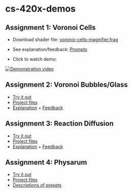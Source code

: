 # cs-420x-demos

## Assignment 1: Voronoi Cells ##

- Download shader file: [voronoi-cells-magnifier.frag](https://github.com/m-d-jo/cs-420x-demos/blob/main/assignment1/voronoi-cells-magnifier.frag)

- See explanation/feedback: [Prompts](https://github.com/m-d-jo/cs-420x-demos/blob/main/assignment1/assignment1-prompts.md)

- Click to watch demo:

[![Demonstration video](https://img.youtube.com/vi/7QDf7RHwNJ4/maxresdefault.jpg)](https://youtu.be/7QDf7RHwNJ4)

## Assignment 2: Voronoi Bubbles/Glass ##

- [Try it out](https://a-2-webgl-intro.glitch.me/)
- [Project files](https://github.com/m-d-jo/cs-420x-demos/tree/main/assignment2/project-files)
- [Explanation](https://github.com/m-d-jo/cs-420x-demos/blob/main/assignment2/assignment2-prompts.md) + [Feedback](https://github.com/m-d-jo/cs-420x-demos/blob/main/assignment2/assignment2-feedback.md)

## Assignment 3: Reaction Diffusion ##

- [Try it out](https://m-d-jo-a3-rd.netlify.app/)
- [Project files](https://github.com/m-d-jo/cs-420x-demos/tree/main/assignment3/project-files)
- [Explanation](https://github.com/m-d-jo/cs-420x-demos/blob/main/assignment3/assignment3-prompts.md) + [Feedback](https://github.com/m-d-jo/cs-420x-demos/blob/main/assignment3/assignment3-feedback.md)

## Assignment 4: Physarum ##

- [Try it out](https://m-d-jo-a4-physarum.netlify.app/)
- [Project files](https://github.com/m-d-jo/cs-420x-demos/tree/main/assignment4/project-files)
- [Descriptions of presets](https://github.com/m-d-jo/cs-420x-demos/blob/main/assignment4/assignment4-presets.md)
